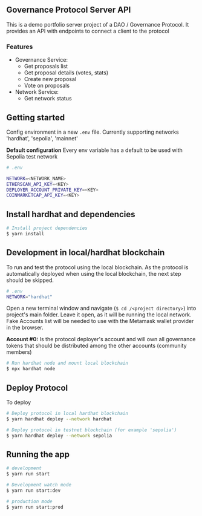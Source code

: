 ## Governance Protocol Server API

This is a demo portfolio server project of a DAO / Governance Protocol. It provides an API with endpoints to connect a client to the protocol

### Features
- Governance Service:
  - Get proposals list
  - Get proposal details (votes, stats)
  - Create new proposal
  - Vote on proposals
- Network Service:
  - Get network status

## Getting started
Config environment in a new `.env` file.
Currently supporting networks 'hardhat', 'sepolia', 'mainnet'

**Default configuration**
Every env variable has a default to be used with Sepolia test network

```bash
# .env

NETWORK=<NETWORK_NAME>
ETHERSCAN_API_KEY=<KEY>
DEPLOYER_ACCOUNT_PRIVATE_KEY=<KEY>
COINMARKETCAP_API_KEY=<KEY>
```

## Install hardhat and dependencies

```bash
# Install project dependencies
$ yarn install
```

## Development in local/hardhat blockchain
To run and test the protocol using the local blockchain.
As the protocol is automatically deployed when using the local blockchain,
the next step should be skipped.

```bash
# .env
NETWORK="hardhat"
```

Open a new terminal window and navigate (`$ cd /<project directory>`) into project's main folder. Leave it open, as it will be running the local network.
Fake Accounts list will be needed to use with the Metamask wallet provider in the browser.

**Account #0:** Is the protocol deployer's account and will own all governance tokens that should be distributed among the other accounts (community members)
```bash
# Run hardhat node and mount local blockchain
$ npx hardhat node
```

## Deploy Protocol
To deploy
```bash
# Deploy protocol in local hardhat blockchain
$ yarn hardhat deploy --network hardhat

# Deploy protocol in testnet blockchain (for example 'sepolia')
$ yarn hardhat deploy --network sepolia
```

## Running the app
```bash
# development
$ yarn run start

# Development watch mode
$ yarn run start:dev

# production mode
$ yarn run start:prod
```
